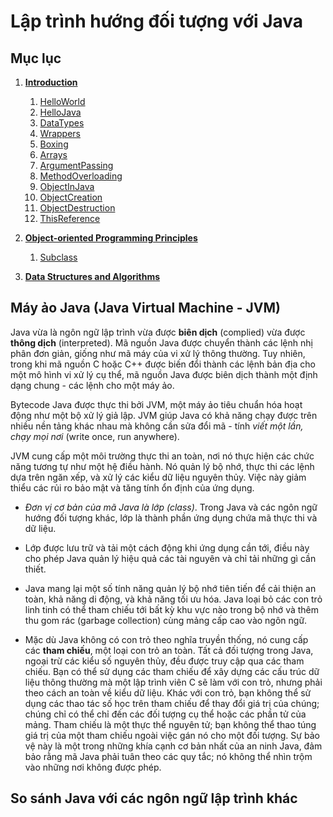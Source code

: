 # Lập trình hướng đối tượng với Java

## Mục lục

1. [**Introduction**](1.%20Introduction/)

    1. [HelloWorld](1.%20Introduction/HelloWorld.java)
    2. [HelloJava](1.%20Introduction/HelloJava.java)
    3. [DataTypes](1.%20Introduction/DataTypes.java)
    4. [Wrappers](1.%20Introduction/Wrappers.java)
    5. [Boxing](1.%20Introduction/Boxing.java)
    6. [Arrays](1.%20Introduction/Arrays.java)
    7. [ArgumentPassing](1.%20Introduction/ArgumentPassing.java)
    8. [MethodOverloading](1.%20Introduction/MethodOverloading.java)
    9. [ObjectInJava](1.%20Introduction/ObjectsInJava.java)
    10. [ObjectCreation](1.%20Introduction/ObjectCreation.java)
    11. [ObjectDestruction](1.%20Introduction/ObjectDestruction.java)
    12. [ThisReference](1.%20Introduction/ThisReference.java)

2. [**Object-oriented Programming Principles**](2.%20Object-oriented%20Programming%20Principles/)

    1. [Subclass](2.%20Object-oriented%20Programming%20Principles/Subclass.java)

3. [**Data Structures and Algorithms**](3.%20Data%20Structures%20and%20Algorithms/)

## Máy ảo Java (Java Virtual Machine - JVM)

Java vừa là ngôn ngữ lập trình vừa được **biên dịch** (complied) vừa được **thông dịch** (interpreted). Mã nguồn Java được chuyển thành các lệnh nhị phân đơn giản, giống như mã máy của vi xử lý thông thường. Tuy nhiên, trong khi mã nguồn C hoặc C++ được biến đổi thành các lệnh bản địa cho một mô hình vi xử lý cụ thể, mã nguồn Java được biên dịch thành một định dạng chung - các lệnh cho một máy ảo.

Bytecode Java được thực thi bởi JVM, một máy ảo tiêu chuẩn hóa hoạt động như một bộ xử lý giả lập. JVM giúp Java có khả năng chạy được trên nhiều nền tảng khác nhau mà không cần sửa đổi mã - tính *viết một lần, chạy mọi nơi* (write once, run anywhere).

JVM cung cấp một môi trường thực thi an toàn, nơi nó thực hiện các chức năng tương tự như một hệ điều hành. Nó quản lý bộ nhớ, thực thi các lệnh dựa trên ngăn xếp, và xử lý các kiểu dữ liệu nguyên thủy. Việc này giảm thiểu các rủi ro bảo mật và tăng tính ổn định của ứng dụng.

- *Đơn vị cơ bản của mã Java là lớp (class)*. Trong Java và các ngôn ngữ hướng đối tượng khác, lớp là thành phần ứng dụng chứa mã thực thi và dữ liệu.

- Lớp được lưu trữ và tải một cách động khi ứng dụng cần tới, điều này cho phép Java quản lý hiệu quả các tài nguyên và chỉ tải những gì cần thiết.

- Java mang lại một số tính năng quản lý bộ nhớ tiên tiến để cải thiện an toàn, khả năng di động, và khả năng tối ưu hóa. Java loại bỏ các con trỏ linh tinh có thể tham chiếu tới bất kỳ khu vực nào trong bộ nhớ và thêm thu gom rác (garbage collection) cùng mảng cấp cao vào ngôn ngữ.

- Mặc dù Java không có con trỏ theo nghĩa truyền thống, nó cung cấp các **tham chiếu**, một loại con trỏ an toàn. Tất cả đối tượng trong Java, ngoại trừ các kiểu số nguyên thủy, đều được truy cập qua các tham chiếu. Bạn có thể sử dụng các tham chiếu để xây dựng các cấu trúc dữ liệu thông thường mà một lập trình viên C sẽ làm với con trỏ, nhưng phải theo cách an toàn về kiểu dữ liệu. Khác với con trỏ, bạn không thể sử dụng các thao tác số học trên tham chiếu để thay đổi giá trị của chúng; chúng chỉ có thể chỉ đến các đối tượng cụ thể hoặc các phần tử của mảng. Tham chiếu là một thực thể nguyên tử; bạn không thể thao túng giá trị của một tham chiếu ngoài việc gán nó cho một đối tượng. Sự bảo vệ này là một trong những khía cạnh cơ bản nhất của an ninh Java, đảm bảo rằng mã Java phải tuân theo các quy tắc; nó không thể nhìn trộm vào những nơi không được phép.

## So sánh Java với các ngôn ngữ lập trình khác
